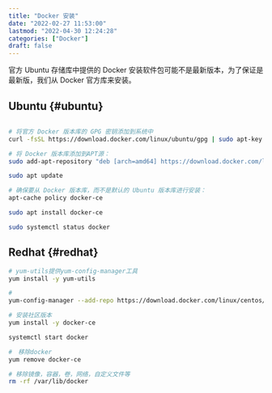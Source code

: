 ```yaml
---
title: "Docker 安装"
date: "2022-02-27 11:53:00"
lastmod: "2022-04-30 12:24:28"
categories: ["Docker"]
draft: false
---
```


官方 Ubuntu 存储库中提供的 Docker 安装软件包可能不是最新版本，为了保证是最新版，我们从 Docker 官方库来安装。


## Ubuntu {#ubuntu}

```sh

# 将官方 Docker 版本库的 GPG 密钥添加到系统中
curl -fsSL https://download.docker.com/linux/ubuntu/gpg | sudo apt-key add -

# 将 Docker 版本库添加到APT源：
sudo add-apt-repository "deb [arch=amd64] https://download.docker.com/linux/ubuntu focal stable"

sudo apt update

# 确保要从 Docker 版本库，而不是默认的 Ubuntu 版本库进行安装：
apt-cache policy docker-ce

sudo apt install docker-ce

sudo systemctl status docker
```


## Redhat {#redhat}

```bash
# yum-utils提供yum-config-manager工具
yum install -y yum-utils

#
yum-config-manager --add-repo https://download.docker.com/linux/centos/docker-ce.repo

# 安装社区版本
yum install -y docker-ce

systemctl start docker

#　移除docker
yum remove docker-ce

# 移除镜像，容器，卷，网络，自定义文件等
rm -rf /var/lib/docker
```